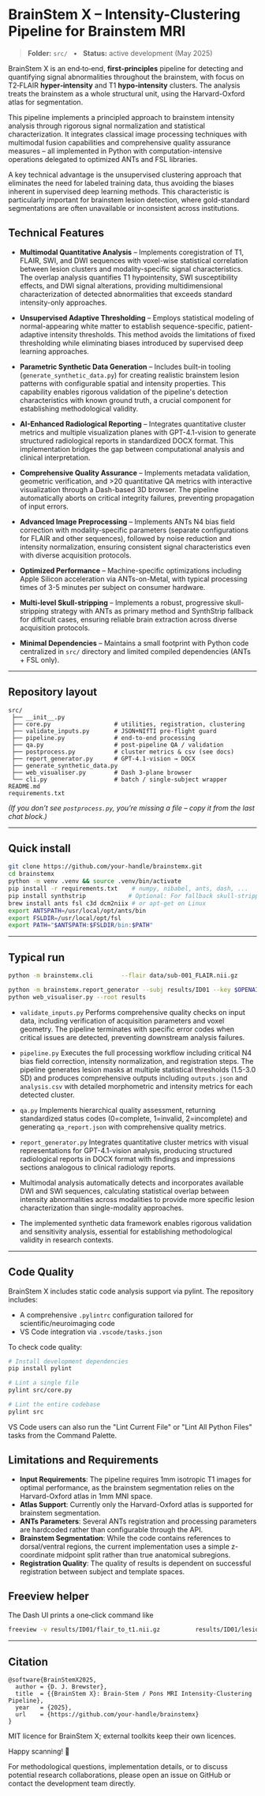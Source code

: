 # BrainStem X – Intensity-Clustering Pipeline for Brainstem MRI
> **Folder:** `src/` &nbsp; • &nbsp; **Status:** active development (May 2025)

BrainStem X is an end‑to‑end, **first‑principles** pipeline for detecting and quantifying signal abnormalities throughout the brainstem, with focus on T2‑FLAIR **hyper‑intensity** and T1 **hypo‑intensity** clusters. The analysis treats the brainstem as a whole structural unit, using the Harvard-Oxford atlas for segmentation.

This pipeline implements a principled approach to brainstem intensity analysis through rigorous signal normalization and statistical characterization. It integrates classical image processing techniques with multimodal fusion capabilities and comprehensive quality assurance measures – all implemented in Python with computation-intensive operations delegated to optimized ANTs and FSL libraries.

A key technical advantage is the unsupervised clustering approach that eliminates the need for labeled training data, thus avoiding the biases inherent in supervised deep learning methods. This characteristic is particularly important for brainstem lesion detection, where gold-standard segmentations are often unavailable or inconsistent across institutions.

## Technical Features

* **Multimodal Quantitative Analysis** – Implements coregistration of T1, FLAIR, SWI, and DWI sequences with voxel-wise statistical correlation between lesion clusters and modality-specific signal characteristics. The overlap analysis quantifies T1 hypointensity, SWI susceptibility effects, and DWI signal alterations, providing multidimensional characterization of detected abnormalities that exceeds standard intensity-only approaches.

* **Unsupervised Adaptive Thresholding** – Employs statistical modeling of normal-appearing white matter to establish sequence-specific, patient-adaptive intensity thresholds. This method avoids the limitations of fixed thresholding while eliminating biases introduced by supervised deep learning approaches.

* **Parametric Synthetic Data Generation** – Includes built-in tooling (`generate_synthetic_data.py`) for creating realistic brainstem lesion patterns with configurable spatial and intensity properties. This capability enables rigorous validation of the pipeline's detection characteristics with known ground truth, a crucial component for establishing methodological validity.

* **AI-Enhanced Radiological Reporting** – Integrates quantitative cluster metrics and multiple visualization planes with GPT-4.1-vision to generate structured radiological reports in standardized DOCX format. This implementation bridges the gap between computational analysis and clinical interpretation.

* **Comprehensive Quality Assurance** – Implements metadata validation, geometric verification, and >20 quantitative QA metrics with interactive visualization through a Dash-based 3D browser. The pipeline automatically aborts on critical integrity failures, preventing propagation of input errors.

* **Advanced Image Preprocessing** – Implements ANTs N4 bias field correction with modality-specific parameters (separate configurations for FLAIR and other sequences), followed by noise reduction and intensity normalization, ensuring consistent signal characteristics even with diverse acquisition protocols.

* **Optimized Performance** – Machine-specific optimizations including Apple Silicon acceleration via ANTs-on-Metal, with typical processing times of 3-5 minutes per subject on consumer hardware.

* **Multi-level Skull-stripping** – Implements a robust, progressive skull-stripping strategy with ANTs as primary method and SynthStrip fallback for difficult cases, ensuring reliable brain extraction across diverse acquisition protocols.

* **Minimal Dependencies** – Maintains a small footprint with Python code centralized in `src/` directory and limited compiled dependencies (ANTs + FSL only).

---

## Repository layout

```
src/
 ├── __init__.py
 ├── core.py                  # utilities, registration, clustering
 ├── validate_inputs.py       # JSON+NIfTI pre‑flight guard
 ├── pipeline.py              # end‑to‑end processing
 ├── qa.py                    # post‑pipeline QA / validation
 ├── postprocess.py           # cluster metrics & csv (see docs)
 ├── report_generator.py      # GPT‑4.1‑vision → DOCX
 ├── generate_synthetic_data.py
 ├── web_visualiser.py        # Dash 3‑plane browser
 └── cli.py                   # batch / single‑subject wrapper
README.md
requirements.txt
```

*(If you don’t see `postprocess.py`, you’re missing a file – copy it from the last chat block.)*

---

## Quick install

```bash
git clone https://github.com/your‑handle/brainstemx.git
cd brainstemx
python -m venv .venv && source .venv/bin/activate
pip install -r requirements.txt    # numpy, nibabel, ants, dash, ...
pip install synthstrip            # Optional: For fallback skull-stripping
brew install ants fsl c3d dcm2niix # or apt‑get on Linux
export ANTSPATH=/usr/local/opt/ants/bin
export FSLDIR=/usr/local/opt/fsl
export PATH="$ANTSPATH:$FSLDIR/bin:$PATH"
```

---

## Typical run

```bash
python -m brainstemx.cli        --flair data/sub‑001_FLAIR.nii.gz        --t1    data/sub‑001_T1w.nii.gz        --out   results/ID01

python -m brainstemx.report_generator --subj results/ID01 --key $OPENAI_API_KEY
python web_visualiser.py --root results
```

* `validate_inputs.py` Performs comprehensive quality checks on input data, including verification of acquisition parameters and voxel geometry. The pipeline terminates with specific error codes when critical issues are detected, preventing downstream analysis failures.

* `pipeline.py` Executes the full processing workflow including critical N4 bias field correction, intensity normalization, and registration steps. The pipeline generates lesion masks at multiple statistical thresholds (1.5-3.0 SD) and produces comprehensive outputs including `outputs.json` and `analysis.csv` with detailed morphometric and intensity metrics for each detected cluster.

* `qa.py` Implements hierarchical quality assessment, returning standardized status codes (0=complete, 1=invalid, 2=incomplete) and generating `qa_report.json` with comprehensive quality metrics.

* `report_generator.py` Integrates quantitative cluster metrics with visual representations for GPT-4.1-vision analysis, producing structured radiological reports in DOCX format with findings and impressions sections analogous to clinical radiology reports.

* Multimodal analysis automatically detects and incorporates available DWI and SWI sequences, calculating statistical overlap between intensity abnormalities across modalities to provide more specific lesion characterization than single-modality approaches.

* The implemented synthetic data framework enables rigorous validation and sensitivity analysis, essential for establishing methodological validity in research contexts.

---

## Code Quality

BrainStem X includes static code analysis support via pylint. The repository includes:

- A comprehensive `.pylintrc` configuration tailored for scientific/neuroimaging code
- VS Code integration via `.vscode/tasks.json`

To check code quality:

```bash
# Install development dependencies
pip install pylint

# Lint a single file
pylint src/core.py

# Lint the entire codebase
pylint src
```

VS Code users can also run the "Lint Current File" or "Lint All Python Files" tasks from the Command Palette.

## Limitations and Requirements

- **Input Requirements**: The pipeline requires 1mm isotropic T1 images for optimal performance, as the brainstem segmentation relies on the Harvard-Oxford atlas in 1mm MNI space.
- **Atlas Support**: Currently only the Harvard-Oxford atlas is supported for brainstem segmentation.
- **ANTs Parameters**: Several ANTs registration and processing parameters are hardcoded rather than configurable through the API.
- **Brainstem Segmentation**: While the code contains references to dorsal/ventral regions, the current implementation uses a simple z-coordinate midpoint split rather than true anatomical subregions.
- **Registration Quality**: The quality of results is dependent on successful registration between subject and template spaces.

## Freeview helper

The Dash UI prints a one‑click command like

```bash
freeview -v results/ID01/flair_to_t1.nii.gz          results/ID01/lesion_sd2.0.nii.gz:colormap=heat:opacity=0.5          results/ID01/brainstem_mask.nii.gz:colormap=blue
```

---

## Citation

```
@software{BrainStemX2025,
  author = {D. J. Brewster},
  title  = {{BrainStem X}: Brain‑Stem / Pons MRI Intensity‑Clustering Pipeline},
  year   = {2025},
  url    = {https://github.com/your‑handle/brainstemx}
}
```

MIT licence for BrainStem X; external toolkits keep their own licences.

Happy scanning! 🚀

For methodological questions, implementation details, or to discuss potential research collaborations, please open an issue on GitHub or contact the development team directly.

